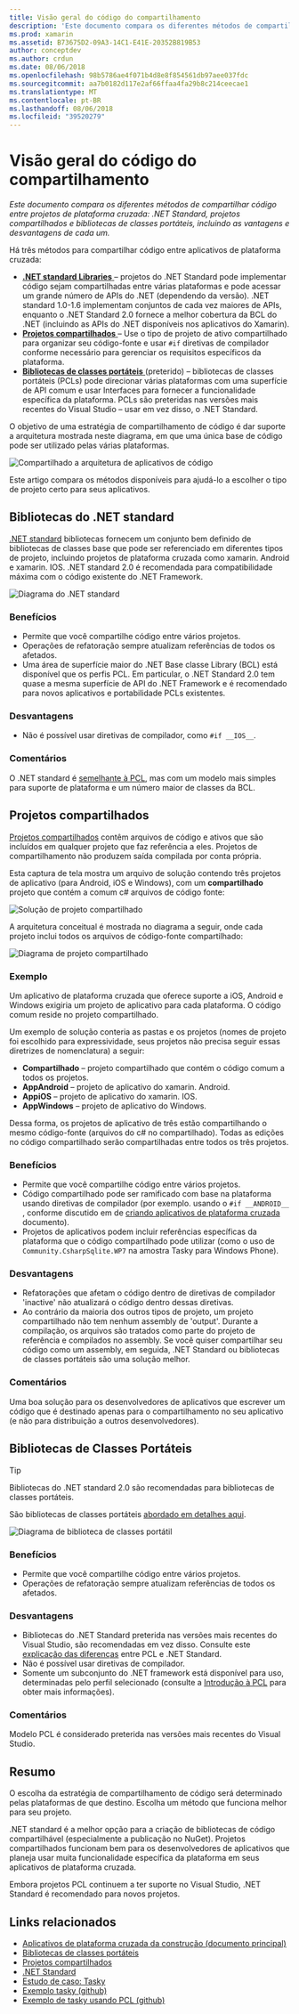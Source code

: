 ```yaml
---
title: Visão geral do código do compartilhamento
description: 'Este documento compara os diferentes métodos de compartilhar código entre projetos de plataforma cruzada: projetos compartilhados, bibliotecas de classes portáteis e .NET Standard, incluindo as vantagens e desvantagens de cada um.'
ms.prod: xamarin
ms.assetid: B73675D2-09A3-14C1-E41E-20352B819B53
author: conceptdev
ms.author: crdun
ms.date: 08/06/2018
ms.openlocfilehash: 98b5786ae4f071b4d8e8f854561db97aee037fdc
ms.sourcegitcommit: aa7b0182d117e2af66ffaa4fa29b8c214ceecae1
ms.translationtype: MT
ms.contentlocale: pt-BR
ms.lasthandoff: 08/06/2018
ms.locfileid: "39520279"
---
```

# <a name="sharing-code-overview"></a>Visão geral do código do compartilhamento

_Este documento compara os diferentes métodos de compartilhar código entre projetos de plataforma cruzada: .NET Standard, projetos compartilhados e bibliotecas de classes portáteis, incluindo as vantagens e desvantagens de cada um._

Há três métodos para compartilhar código entre aplicativos de plataforma cruzada:

- [**.NET standard Libraries** ](#Net_Standard) – projetos do .NET Standard pode implementar código sejam compartilhadas entre várias plataformas e pode acessar um grande número de APIs do .NET (dependendo da versão). .NET standard 1.0-1.6 implementam conjuntos de cada vez maiores de APIs, enquanto o .NET Standard 2.0 fornece a melhor cobertura da BCL do .NET (incluindo as APIs do .NET disponíveis nos aplicativos do Xamarin).
- [**Projetos compartilhados** ](#Shared_Projects) – Use o tipo de projeto de ativo compartilhado para organizar seu código-fonte e usar `#if` diretivas de compilador conforme necessário para gerenciar os requisitos específicos da plataforma.
- [**Bibliotecas de classes portáteis** ](#Portable_Class_Libraries) (preterido) – bibliotecas de classes portáteis (PCLs) pode direcionar várias plataformas com uma superfície de API comum e usar Interfaces para fornecer a funcionalidade específica da plataforma. PCLs são preteridas nas versões mais recentes do Visual Studio &ndash; usar em vez disso, o .NET Standard.

O objetivo de uma estratégia de compartilhamento de código é dar suporte a arquitetura mostrada neste diagrama, em que uma única base de código pode ser utilizado pelas várias plataformas.

 ![Compartilhado a arquitetura de aplicativos de código](code-sharing-images/conceptualarchitecture.png "compartilhado a arquitetura de aplicativos de código")

Este artigo compara os métodos disponíveis para ajudá-lo a escolher o tipo de projeto certo para seus aplicativos.

<a name="Net_Standard" />

## <a name="net-standard-libraries"></a>Bibliotecas do .NET standard

[.NET standard](~/cross-platform/app-fundamentals/net-standard.md) bibliotecas fornecem um conjunto bem definido de bibliotecas de classes base que pode ser referenciado em diferentes tipos de projeto, incluindo projetos de plataforma cruzada como xamarin. Android e xamarin. IOS. .NET standard 2.0 é recomendada para compatibilidade máxima com o código existente do .NET Framework.

![Diagrama do .NET standard](code-sharing-images/netstandard.png "diagrama .NET Standard")

### <a name="benefits"></a>Benefícios

- Permite que você compartilhe código entre vários projetos.
- Operações de refatoração sempre atualizam referências de todos os afetados.
- Uma área de superfície maior do .NET Base classe Library (BCL) está disponível que os perfis PCL. Em particular, o .NET Standard 2.0 tem quase a mesma superfície de API do .NET Framework e é recomendado para novos aplicativos e portabilidade PCLs existentes.

### <a name="disadvantages"></a>Desvantagens

- Não é possível usar diretivas de compilador, como `#if __IOS__`.

### <a name="remarks"></a>Comentários

O .NET standard é [semelhante à PCL](https://docs.microsoft.com/dotnet/standard/net-standard#comparison-to-portable-class-libraries), mas com um modelo mais simples para suporte de plataforma e um número maior de classes da BCL.

<a name="Shared_Projects" />

## <a name="shared-projects"></a>Projetos compartilhados

[Projetos compartilhados](~/cross-platform/app-fundamentals/shared-projects.md) contêm arquivos de código e ativos que são incluídos em qualquer projeto que faz referência a eles. Projetos de compartilhamento não produzem saída compilada por conta própria.

Esta captura de tela mostra um arquivo de solução contendo três projetos de aplicativo (para Android, iOS e Windows), com um **compartilhado** projeto que contém a comum c# arquivos de código fonte:

![Solução de projeto compartilhado](code-sharing-images/sharedsolution.png "solução de projeto compartilhado")

A arquitetura conceitual é mostrada no diagrama a seguir, onde cada projeto inclui todos os arquivos de código-fonte compartilhado:

![Diagrama de projeto compartilhado](code-sharing-images/sharedassetproject.png "diagrama de projeto compartilhado")

### <a name="example"></a>Exemplo

Um aplicativo de plataforma cruzada que oferece suporte a iOS, Android e Windows exigiria um projeto de aplicativo para cada plataforma. O código comum reside no projeto compartilhado.

Um exemplo de solução conteria as pastas e os projetos (nomes de projeto foi escolhido para expressividade, seus projetos não precisa seguir essas diretrizes de nomenclatura) a seguir:

- **Compartilhado** – projeto compartilhado que contém o código comum a todos os projetos.
- **AppAndroid** – projeto de aplicativo do xamarin. Android.
- **AppiOS** – projeto de aplicativo do xamarin. IOS.
- **AppWindows** – projeto de aplicativo do Windows.

Dessa forma, os projetos de aplicativo de três estão compartilhando o mesmo código-fonte (arquivos do c# no compartilhado). Todas as edições no código compartilhado serão compartilhadas entre todos os três projetos.

### <a name="benefits"></a>Benefícios

- Permite que você compartilhe código entre vários projetos.
- Código compartilhado pode ser ramificado com base na plataforma usando diretivas de compilador (por exemplo. usando o `#if __ANDROID__` , conforme discutido em de [criando aplicativos de plataforma cruzada](~/cross-platform/app-fundamentals/building-cross-platform-applications/index.md) documento).
- Projetos de aplicativos podem incluir referências específicas da plataforma que o código compartilhado pode utilizar (como o uso de `Community.CsharpSqlite.WP7` na amostra Tasky para Windows Phone).

### <a name="disadvantages"></a>Desvantagens

- Refatorações que afetam o código dentro de diretivas de compilador 'inactive' não atualizará o código dentro dessas diretivas.
- Ao contrário da maioria dos outros tipos de projeto, um projeto compartilhado não tem nenhum assembly de 'output'. Durante a compilação, os arquivos são tratados como parte do projeto de referência e compilados no assembly. Se você quiser compartilhar seu código como um assembly, em seguida, .NET Standard ou bibliotecas de classes portáteis são uma solução melhor.

<a name="Shared_Remarks" />

### <a name="remarks"></a>Comentários

Uma boa solução para os desenvolvedores de aplicativos que escrever um código que é destinado apenas para o compartilhamento no seu aplicativo (e não para distribuição a outros desenvolvedores).

<a name="Portable_Class_Libraries" />

## <a name="portable-class-libraries"></a>Bibliotecas de Classes Portáteis

> [!TIP]
> Bibliotecas do .NET standard 2.0 são recomendadas para bibliotecas de classes portáteis.

São bibliotecas de classes portáteis [abordado em detalhes aqui](~/cross-platform/app-fundamentals/pcl.md).

![Diagrama de biblioteca de classes portátil](code-sharing-images/portableclasslibrary.png "diagrama da biblioteca de classes portátil")

### <a name="benefits"></a>Benefícios

- Permite que você compartilhe código entre vários projetos.
- Operações de refatoração sempre atualizam referências de todos os afetados.

### <a name="disadvantages"></a>Desvantagens

- Bibliotecas do .NET Standard preterida nas versões mais recentes do Visual Studio, são recomendadas em vez disso. Consulte este [explicação das diferenças](https://docs.microsoft.com/dotnet/standard/net-standard#comparison-to-portable-class-libraries) entre PCL e .NET Standard.
- Não é possível usar diretivas de compilador.
- Somente um subconjunto do .NET framework está disponível para uso, determinadas pelo perfil selecionado (consulte a [Introdução à PCL](~/cross-platform/app-fundamentals/pcl.md) para obter mais informações).

### <a name="remarks"></a>Comentários

Modelo PCL é considerado preterida nas versões mais recentes do Visual Studio.

## <a name="summary"></a>Resumo

O escolha da estratégia de compartilhamento de código será determinado pelas plataformas de que destino. Escolha um método que funciona melhor para seu projeto.

.NET standard é a melhor opção para a criação de bibliotecas de código compartilhável (especialmente a publicação no NuGet). Projetos compartilhados funcionam bem para os desenvolvedores de aplicativos que planeja usar muita funcionalidade específica da plataforma em seus aplicativos de plataforma cruzada.

Embora projetos PCL continuem a ter suporte no Visual Studio, .NET Standard é recomendado para novos projetos.

## <a name="related-links"></a>Links relacionados

- [Aplicativos de plataforma cruzada da construção (documento principal)](~/cross-platform/app-fundamentals/building-cross-platform-applications/index.md)
- [Bibliotecas de classes portáteis](~/cross-platform/app-fundamentals/pcl.md)
- [Projetos compartilhados](~/cross-platform/app-fundamentals/shared-projects.md)
- [.NET Standard](~/cross-platform/app-fundamentals/net-standard.md)
- [Estudo de caso: Tasky](~/cross-platform/app-fundamentals/building-cross-platform-applications/case-study-tasky.md)
- [Exemplo tasky (github)](https://github.com/xamarin/mobile-samples/tree/master/Tasky)
- [Exemplo de tasky usando PCL (github)](https://github.com/xamarin/mobile-samples/tree/master/TaskyPortable)
